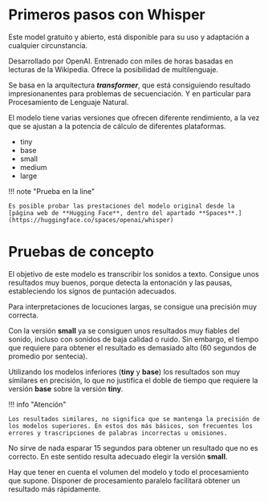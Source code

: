 # Primeros pasos con Whisper

Este model gratuito y abierto, está disponible para su uso y adaptación a cualquier circunstancia.

Desarrollado por OpenAI. Entrenado con miles de horas basadas en lecturas de la Wikipedia. Ofrece la posibilidad de multilenguaje.

Se basa en la arquitectura ***transformer***, que está consiguiendo resultado impresionanentes para problemas de secuenciación. Y en particular para Procesamiento de Lenguaje Natural.

El modelo tiene varias versiones que ofrecen diferente rendimiento, a la vez que se ajustan a la potencia de cálculo de diferentes plataformas.

* tiny
* base
* small
* medium
* large

!!! note "Prueba en la line"

    Es posible probar las prestaciones del modelo original desde la [página web de **Hugging Face**, dentro del apartado **Spaces**.](https://huggingface.co/spaces/openai/whisper)



# Pruebas de concepto

El objetivo de este modelo es transcribir los sonidos a texto. Consigue unos resultados muy buenos, porque detecta la entonación y las pausas, estableciendo los signos de puntación adecuados.

Para interpretaciones de locuciones largas, se consigue una precisión muy correcta.

Con la versión **small** ya se consiguen unos resultados muy fiables del sonido, incluso con sonidos de baja calidad o ruido. Sin embargo, el tiempo que requiere para obtener el resultado es demasiado alto (60 segundos de promedio por sentecia).

Utilizando los modelos inferiores (**tiny** y **base**) los resultados son muy similares en precisión, lo que no justifica el doble de tiempo que requiere la versión **base** sobre la versión **tiny**.

!!! info "Atención"

    Los resultados similares, no significa que se mantenga la precisión de los modelos superiores. En estos dos más básicos, son frecuentes los errores y trascripciones de palabras incorrectas u omisiones.


No sirve de nada esparar 15 segundos para obtener un resultado que no es correcto. En este sentido resulta adecuado elegir la versión **small**.

Hay que tener en cuenta el volumen del modelo y todo el procesamiento que supone. Disponer de procesamiento paralelo facilitará obtener un resultado más rápidamente.



